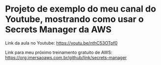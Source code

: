 # Projeto de exemplo do meu canal do Youtube, mostrando como usar o Secrets Manager da AWS

Link da aula no Youtube: https://youtu.be/nthC53OTpf0

Link para meu próximo treinamento gratuito de AWS: https://org.imersaoaws.com.br/github/link/secrets-manager

